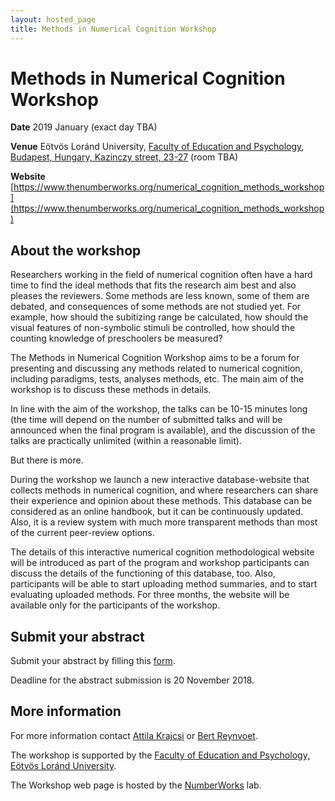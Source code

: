 ```yaml
---
layout: hosted_page
title: Methods in Numerical Cognition Workshop
---
```


# Methods in Numerical Cognition Workshop

**Date** 2019 January (exact day TBA)

**Venue** Eötvös Loránd University, [Faculty of Education and Psychology](https://www.ppk.elte.hu/en), [Budapest, Hungary, Kazinczy street, 23-27](https://www.google.hu/maps/@47.4981147,19.0627044,3a,75y,23.51h,86.1t/data=!3m6!1e1!3m4!1sgm__OBazQlCGeiJqLtIDbw!2e0!7i13312!8i6656) (room TBA)

**Website** [https://www.thenumberworks.org/numerical_cognition_methods_workshop](https://www.thenumberworks.org/numerical_cognition_methods_workshop)

## About the workshop
Researchers working in the field of numerical cognition often have a hard time to find the ideal methods that fits the research aim best and also pleases the reviewers. Some methods are less known, some of them are debated, and consequences of some methods are not studied yet. For example, how should the subitizing range be calculated, how should the visual features of non-symbolic stimuli be controlled, how should the counting knowledge of preschoolers be measured?

The Methods in Numerical Cognition Workshop aims to be a forum for presenting and discussing any methods related to numerical cognition, including paradigms, tests, analyses methods, etc. The main aim of the workshop is to discuss these methods in details.

In line with the aim of the workshop, the talks can be 10-15 minutes long (the time will depend on the number of submitted talks and will be announced when the final program is available), and the discussion of the talks are practically unlimited (within a reasonable limit).

But there is more.

During the workshop we launch a new interactive database-website that collects methods in numerical cognition, and where researchers can share their experience and opinion about these methods. This database can be considered as an online handbook, but it can be continuously updated. Also, it is a review system with much more transparent methods than most of the current peer-review options.

The details of this interactive numerical cognition methodological website will be introduced as part of the program and workshop participants can discuss the details of the functioning of this database, too. Also, participants will be able to start uploading method summaries, and to start evaluating uploaded methods. For three months, the website will be available only for the participants of the workshop.

## Submit your abstract
Submit your abstract by filling this [form](https://goo.gl/forms/iSsmlsIYAokIVl8o2).

Deadline for the abstract submission is 20 November 2018.

## More information

For more information contact [Attila Krajcsi](mailto:krajcsi.attila@ppk.elte.hu) or [Bert Reynvoet](mailto:bert.reynvoet@kuleuven.be).

The workshop is supported by the [Faculty of Education and Psychology, Eötvös Loránd University](https://www.ppk.elte.hu/en).

The Workshop web page is hosted by the [NumberWorks](https://www.thenumberworks.org/) lab.